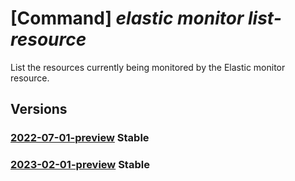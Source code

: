 # [Command] _elastic monitor list-resource_

List the resources currently being monitored by the Elastic monitor                                resource.

## Versions

### [2022-07-01-preview](/Resources/mgmt-plane/L3N1YnNjcmlwdGlvbnMve30vcmVzb3VyY2Vncm91cHMve30vcHJvdmlkZXJzL21pY3Jvc29mdC5lbGFzdGljL21vbml0b3JzL3t9L2xpc3Rtb25pdG9yZWRyZXNvdXJjZXM=/2022-07-01-preview.xml) **Stable**

<!-- mgmt-plane /subscriptions/{}/resourcegroups/{}/providers/microsoft.elastic/monitors/{}/listmonitoredresources 2022-07-01-preview -->

### [2023-02-01-preview](/Resources/mgmt-plane/L3N1YnNjcmlwdGlvbnMve30vcmVzb3VyY2Vncm91cHMve30vcHJvdmlkZXJzL21pY3Jvc29mdC5lbGFzdGljL21vbml0b3JzL3t9L2xpc3Rtb25pdG9yZWRyZXNvdXJjZXM=/2023-02-01-preview.xml) **Stable**

<!-- mgmt-plane /subscriptions/{}/resourcegroups/{}/providers/microsoft.elastic/monitors/{}/listmonitoredresources 2023-02-01-preview -->
